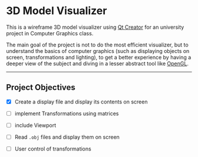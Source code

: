# 3D Model Visualizer

This is a wireframe 3D model visualizer using [Qt Creator](https://www.qt.io/product/development-tools) for an university project in Computer Graphics class.

The main goal of the project is not to do the most efficient visualizer, but to understand the basics of computer graphics 
(such as displaying objects on screen, transformations and lighting), 
to get a better experience by having a deeper view of the subject 
and diving in a lesser abstract tool like [OpenGL](https://www.opengl.org).

---

## Project Objectives

- [x] Create a display file and display its contents on screen

- [ ] implement Transformations using matrices

- [ ] include Viewport

- [ ] Read `.obj` files and display them on screen

- [ ] User control of transformations
